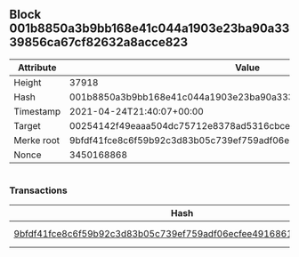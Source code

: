## Block 001b8850a3b9bb168e41c044a1903e23ba90a3339856ca67cf82632a8acce823

Attribute | Value
--- | ---
Height | 37918
Hash | 001b8850a3b9bb168e41c044a1903e23ba90a3339856ca67cf82632a8acce823
Timestamp | 2021-04-24T21:40:07+00:00
Target | 00254142f49eaaa504dc75712e8378ad5316cbcead634704b3734b6271167cc4
Merke root | 9bfdf41fce8c6f59b92c3d83b05c739ef759adf06ecfee4916861567caedc9f8
Nonce | 3450168868

```

```

### Transactions

Hash | Amount
--- | ---
[9bfdf41fce8c6f59b92c3d83b05c739ef759adf06ecfee4916861567caedc9f8](9bfdf41fce8c6f59b92c3d83b05c739ef759adf06ecfee4916861567caedc9f8.md) | 10.00000000 SKEPTI 
